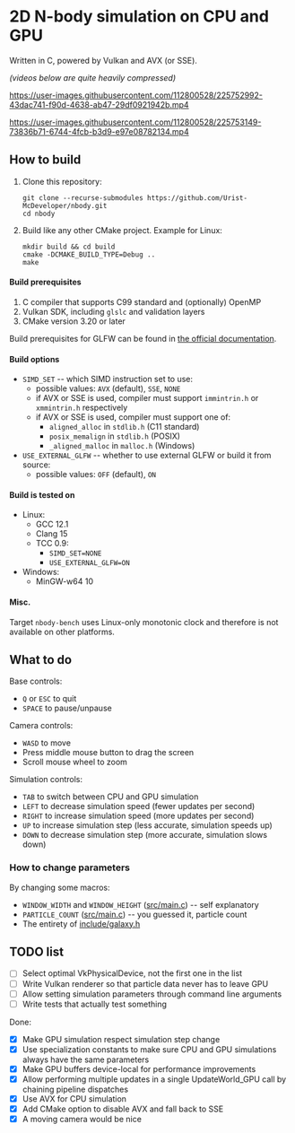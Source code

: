 # 2D N-body simulation on CPU and GPU

Written in C, powered by Vulkan and AVX (or SSE).

*(videos below are quite heavily compressed)*

https://user-images.githubusercontent.com/112800528/225752992-43dac741-f90d-4638-ab47-29df0921942b.mp4

https://user-images.githubusercontent.com/112800528/225753149-73836b71-6744-4fcb-b3d9-e97e08782134.mp4

## How to build

1. Clone this repository:
   ```shell
   git clone --recurse-submodules https://github.com/Urist-McDeveloper/nbody.git
   cd nbody
   ```
2. Build like any other CMake project. Example for Linux:
   ```shell
   mkdir build && cd build
   cmake -DCMAKE_BUILD_TYPE=Debug ..
   make
   ```

#### Build prerequisites

1. C compiler that supports C99 standard and (optionally) OpenMP
2. Vulkan SDK, including `glslc` and validation layers
3. CMake version 3.20 or later

Build prerequisites for GLFW can be found in
[the official documentation](https://www.glfw.org/docs/latest/compile.html#compile_deps).

#### Build options

* `SIMD_SET` -- which SIMD instruction set to use:
  * possible values: `AVX` (default), `SSE`, `NONE`
  * if AVX or SSE is used, compiler must support `immintrin.h` or `xmmintrin.h` respectively
  * if AVX or SSE is used, compiler must support one of:
    * `aligned_alloc` in `stdlib.h` (C11 standard)
    * `posix_memalign` in `stdlib.h` (POSIX)
    * `_aligned_malloc` in `malloc.h` (Windows)
* `USE_EXTERNAL_GLFW` -- whether to use external GLFW or build it from source:
  * possible values: `OFF` (default), `ON`

#### Build is tested on

* Linux:
   * GCC 12.1
   * Clang 15
   * TCC 0.9:
      * `SIMD_SET=NONE`
      * `USE_EXTERNAL_GLFW=ON`
* Windows:
   * MinGW-w64 10

#### Misc.

Target `nbody-bench` uses Linux-only monotonic clock and therefore is not available on other platforms.

## What to do

Base controls:

* `Q` or `ESC` to quit
* `SPACE` to pause/unpause

Camera controls:

* `WASD` to move
* Press middle mouse button to drag the screen
* Scroll mouse wheel to zoom

Simulation controls:

* `TAB` to switch between CPU and GPU simulation
* `LEFT` to decrease simulation speed (fewer updates per second)
* `RIGHT` to increase simulation speed (more updates per second)
* `UP` to increase simulation step (less accurate, simulation speeds up)
* `DOWN` to decrease simulation step (more accurate, simulation slows down)

### How to change parameters

By changing some macros:

* `WINDOW_WIDTH` and `WINDOW_HEIGHT` ([src/main.c](src/main.c#L10)) -- self explanatory
* `PARTICLE_COUNT` ([src/main.c](src/main.c#L13)) -- you guessed it, particle count
* The entirety of [include/galaxy.h](include/galaxy.h)

## TODO list

- [ ] Select optimal VkPhysicalDevice, not the first one in the list
- [ ] Write Vulkan renderer so that particle data never has to leave GPU
- [ ] Allow setting simulation parameters through command line arguments
- [ ] Write tests that actually test something

Done:

- [x] Make GPU simulation respect simulation step change
- [x] Use specialization constants to make sure CPU and GPU simulations always have the same parameters
- [x] Make GPU buffers device-local for performance improvements
- [x] Allow performing multiple updates in a single UpdateWorld_GPU call by chaining pipeline dispatches
- [x] Use AVX for CPU simulation
- [x] Add CMake option to disable AVX and fall back to SSE
- [x] A moving camera would be nice
